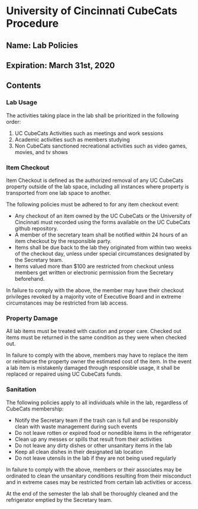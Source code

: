 # University of Cincinnati CubeCats Procedure

## Name: Lab Policies

## Expiration: March 31st, 2020

## Contents

### Lab Usage

The activities taking place in the lab shall be prioritized in the following order:

1. UC CubeCats Activities such as meetings and work sessions
2. Academic activities such as members studying
3. Non CubeCats sanctioned recreational activities such as video games, movies, and tv shows

### Item Checkout

Item Checkout is defined as the authorized removal of any UC CubeCats property outside of the lab space, including all instances where property is transported from one lab space to another.

The following policies must be adhered to for any item checkout event:

* Any checkout of an item owned by the UC CubeCats or the University of Cincinnati must recorded using the forms available on the UC CubeCats github repository.
* A member of the secretary team shall be notified within 24 hours of an item checkout by the responsible party.
* Items shall be due back to the lab they originated from within two weeks of the checkout day, unless under special circumstances designated by the Secretary team.
* Items valued more than $100 are restricted from checkout unless members get written or electronic permission from the Secretary beforehand.

In failure to comply with the above, the member may have their checkout privileges revoked by a majority vote of Executive Board and in extreme circumstances may be restricted from lab access.

### Property Damage

All lab items must be treated with caution and proper care. Checked out items must be returned in the same condition as they were when checked out.

In failure to comply with the above, members may have to replace the item or reimburse the property owner the estimated cost of the item. In the event a lab item is mistakenly damaged through responsible usage, it shall be replaced or repaired using UC CubeCats funds.

### Sanitation

The following policies apply to all individuals while in the lab, regardless of CubeCats membership:

* Notify the Secretary team if the trash can is full and be responsibly clean with waste management during such events
* Do not leave rotten or expired food or nonedible items in the refrigerator
* Clean up any messes or spills that result from their activities
* Do not leave any dirty dishes or other unsanitary items in the lab
* Keep all clean dishes in their designated lab location
* Do not leave utensils in the lab if they are not being used regularly

In failure to comply with the above, members or their associates may be ordinated to clean the unsanitary conditions resulting from their misconduct and in extreme cases may be restricted from certain lab activities or access.

At the end of the semester the lab shall be thoroughly cleaned and the refrigerator emptied by the Secretary team.
